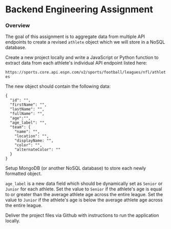 # Backend Engineering Assignment
### Overview
The goal of this assignment is to aggregate data from multiple API endpoints to create a revised `athlete` object which we will store in a NoSQL database.

Create a new project locally and write a JavaScript or Python function to extract data from each athlete's individual API endpoint listed here:

`https://sports.core.api.espn.com/v2/sports/football/leagues/nfl/athletes`

The new object should contain the following data:

```
{
  "id": "",
  "firstName": "",
  "lastName": "",
  "fullName": "",
  "age":"",
  "age_label": "",
  "team": {
    "name": "",
    "location": "",
    "displayName: "",
    "color": "",
    "alternateColor": ""
  }
}
```

Setup MongoDB (or another NoSQL database) to store each newly formatted object.

`age_label` is a new data field which should be dynamically set as `Senior` or `Junior` for each athlete. Set the value to `Senior` if the athlete's age is equal to or greater than the average athlete age across the entire league. Set the value to `Junior` if the athlete's age is below the average athlete age across the entire league.

Deliver the project files via Github with instructions to run the application locally.
